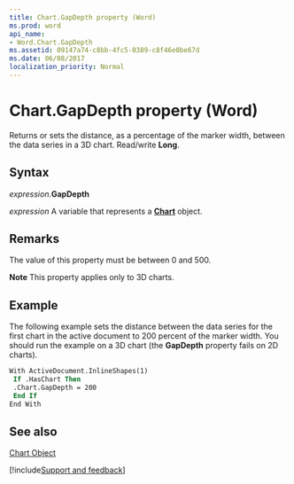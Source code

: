 ```yaml
---
title: Chart.GapDepth property (Word)
ms.prod: word
api_name:
- Word.Chart.GapDepth
ms.assetid: 09147a74-c8bb-4fc5-0389-c8f46e0be67d
ms.date: 06/08/2017
localization_priority: Normal
---
```



# Chart.GapDepth property (Word)

Returns or sets the distance, as a percentage of the marker width, between the data series in a 3D chart. Read/write  **Long**.


## Syntax

_expression_.**GapDepth**

_expression_ A variable that represents a **[Chart](Word.Chart.md)** object.


## Remarks

The value of this property must be between 0 and 500. 


 **Note**  This property applies only to 3D charts.


## Example

The following example sets the distance between the data series for the first chart in the active document to 200 percent of the marker width. You should run the example on a 3D chart (the  **GapDepth** property fails on 2D charts).


```vb
With ActiveDocument.InlineShapes(1) 
 If .HasChart Then 
 .Chart.GapDepth = 200 
 End If 
End With
```


## See also


[Chart Object](Word.Chart.md)

[!include[Support and feedback](~/includes/feedback-boilerplate.md)]